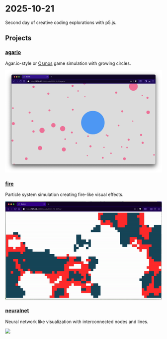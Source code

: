 # 2025-10-21

Second day of creative coding explorations with p5.js.

## Projects

### [agario](agario/)
Agar.io-style or [Osmos](http://osmos-game.com/) game simulation with growing circles.

![](./agario/agario.png)

### [fire](fire/)
Particle system simulation creating fire-like visual effects.

![](./fire/fire.gif)

### [neuralnet](neuralnet/)
Neural network like visualization with interconnected nodes and lines.

![](./neuralnet/neuralnet.gif)